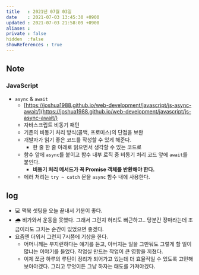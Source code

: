 ```yaml
---
title   : 2021년 07월 03일 
date    : 2021-07-03 13:45:30 +0900
updated : 2021-07-03 21:58:09 +0900
aliases : 
private : false
hidden  :false
showReferences : true
---
```

## Note

### JavaScript  
- `async` & `await` 
  - [https://joshua1988.github.io/web-development/javascript/js-async-await/](https://joshua1988.github.io/web-development/javascript/js-async-await/)   
  - 자바스크립트 비동기 패턴  
  - 기존의 비동기 처리 방식(콜백, 프로미스)의 단점을 보완 
  - 개발자가 읽기 좋은 코드를 작성할 수 있게 해준다.  
    - 한 줄 한 줄 아래로 읽으면서 생각할 수 있는 코드로  
  - 함수 앞에 `async`를 붙이고 함수 내부 로직 중 비동기 처리 코드 앞에 `await`를 붙인다.  
    - **비동기 처리 메서드가 꼭 Promise 객체를 반환해야 한다.**
  - 에러 처리는 `try ~ catch` 문을 `async` 함수 내에 사용한다. 
    
## log
- 💻 맥북 셋팅을 오늘 끝내서 기분이 좋다.  
- 🌧  비가와서 운동을 못했다. 그래서 그런지 허리도 뻐근하고.. 당분간 장마라는데 조금이라도 그치는 순간이 있었으면 좋겠다.  
- 요즘엔 더워서 그런지 7시쯤에 기상을 한다.  
  - 어머니께는 부지런하다는 얘기를 듣고, 아버지는 일을 그만둬도 그렇게 할 일이 많냐는 이야기를 들었다. 작업실 만드는 작업이 큰 영향을 끼쳤다.  
  - 이제 쪼금 하루의 루틴이 정리가 되어가고 있는데 더 효율적일 수 있도록 고민해보아야겠다. 그리고 무엇이든 그냥 하자는 태도를 가져야겠다.  

